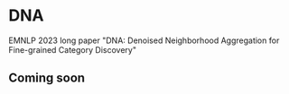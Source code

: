 # DNA
EMNLP 2023 long paper "DNA: Denoised Neighborhood Aggregation for Fine-grained Category Discovery"

## Coming soon
